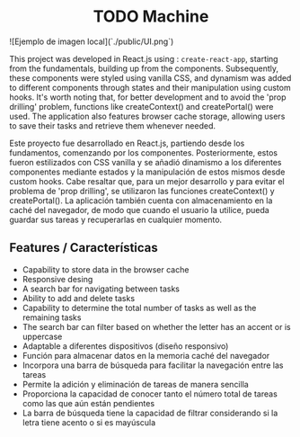 <h1 align="center">TODO  Machine</h1>
![Ejemplo de imagen local](`./public/UI.png`)

This project was developed in React.js using : `create-react-app`, starting from the fundamentals, building up from the components. Subsequently, these components were styled using vanilla CSS, and dynamism was added to different components through states and their manipulation using custom hooks. It's worth noting that, for better development and to avoid the 'prop drilling' problem, functions like createContext() and createPortal() were used. The application also features browser cache storage, allowing users to save their tasks and retrieve them whenever needed.

Este proyecto fue desarrollado en React.js, partiendo desde los fundamentos, comenzando por los componentes. Posteriormente, estos fueron estilizados con CSS vanilla y se añadió dinamismo a los diferentes componentes mediante estados y la manipulación de estos mismos desde custom hooks. Cabe resaltar que, para un mejor desarrollo y para evitar el problema de 'prop drilling', se utilizaron las funciones createContext() y createPortal(). La aplicación también cuenta con almacenamiento en la caché del navegador, de modo que cuando el usuario la utilice, pueda guardar sus tareas y recuperarlas en cualquier momento.

## Features / Características
- Capability to store data in the browser cache
- Responsive desing
- A search bar for navigating between tasks
- Ability to add and delete tasks
- Capability to determine the total number of tasks as well as the remaining tasks
- The search bar can filter based on whether the letter has an accent or is uppercase
- Adaptable a diferentes dispositivos (diseño responsivo)
- Función para almacenar datos en la memoria caché del navegador
- Incorpora una barra de búsqueda para facilitar la navegación entre las tareas
- Permite la adición y eliminación de tareas de manera sencilla
- Proporciona la capacidad de conocer tanto el número total de tareas como las que aún están pendientes
- La barra de búsqueda tiene la capacidad de filtrar considerando si la letra tiene acento o si es mayúscula